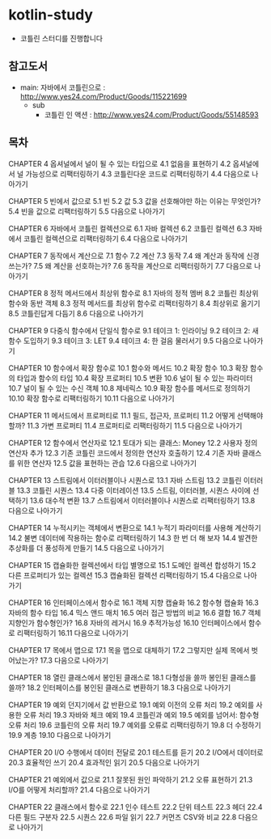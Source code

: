 # kotlin-study

- 코틀린 스터디를 진행합니다

## 참고도서
- main: 자바에서 코틀린으로 : http://www.yes24.com/Product/Goods/115221699
  - sub
    - 코틀린 인 액션 : http://www.yes24.com/Product/Goods/55148593


## 목차

CHAPTER 4 옵셔널에서 널이 될 수 있는 타입으로
4.1 없음을 표현하기
4.2 옵셔널에서 널 가능성으로 리팩터링하기
4.3 코틀린다운 코드로 리팩터링하기
4.4 다음으로 나아가기


CHAPTER 5 빈에서 값으로
5.1 빈
5.2 값
5.3 값을 선호해야만 하는 이유는 무엇인가?
5.4 빈을 값으로 리팩터링하기
5.5 다음으로 나아가기

CHAPTER 6 자바에서 코틀린 컬렉션으로
6.1 자바 컬렉션
6.2 코틀린 컬렉션
6.3 자바에서 코틀린 컬렉션으로 리팩터링하기
6.4 다음으로 나아가기

CHAPTER 7 동작에서 계산으로
7.1 함수
7.2 계산
7.3 동작
7.4 왜 계산과 동작에 신경 쓰는가?
7.5 왜 계산을 선호하는가?
7.6 동작을 계산으로 리팩터링하기
7.7 다음으로 나아가기

CHAPTER 8 정적 메서드에서 최상위 함수로
8.1 자바의 정적 멤버
8.2 코틀린 최상위 함수와 동반 객체
8.3 정적 메서드를 최상위 함수로 리팩터링하기
8.4 최상위로 옮기기
8.5 코틀린답게 다듬기
8.6 다음으로 나아가기

CHAPTER 9 다중식 함수에서 단일식 함수로
9.1 테이크 1: 인라이닝
9.2 테이크 2: 새 함수 도입하기
9.3 테이크 3: LET
9.4 테이크 4: 한 걸음 물러서기
9.5 다음으로 나아가기

CHAPTER 10 함수에서 확장 함수로
10.1 함수와 메서드
10.2 확장 함수
10.3 확장 함수의 타입과 함수의 타입
10.4 확장 프로퍼티
10.5 변환
10.6 널이 될 수 있는 파라미터
10.7 널이 될 수 있는 수신 객체
10.8 제네릭스
10.9 확장 함수를 메서드로 정의하기
10.10 확장 함수로 리팩터링하기
10.11 다음으로 나아가기

CHAPTER 11 메서드에서 프로퍼티로
11.1 필드, 접근자, 프로퍼티
11.2 어떻게 선택해야 할까?
11.3 가변 프로퍼티
11.4 프로퍼티로 리팩터링하기
11.5 다음으로 나아가기

CHAPTER 12 함수에서 연산자로
12.1 토대가 되는 클래스: Money
12.2 사용자 정의 연산자 추가
12.3 기존 코틀린 코드에서 정의한 연산자 호출하기
12.4 기존 자바 클래스를 위한 연산자
12.5 값을 표현하는 관습
12.6 다음으로 나아가기

CHAPTER 13 스트림에서 이터러블이나 시퀀스로
13.1 자바 스트림
13.2 코틀린 이터러블
13.3 코틀린 시퀀스
13.4 다중 이터레이션
13.5 스트림, 이터러블, 시퀀스 사이에 선택하기
13.6 대수적 변환
13.7 스트림에서 이터러블이나 시퀀스로 리팩터링하기
13.8 다음으로 나아가기

CHAPTER 14 누적시키는 객체에서 변환으로
14.1 누적기 파라미터를 사용해 계산하기
14.2 불변 데이터에 작용하는 함수로 리팩터링하기
14.3 한 번 더 해 보자
14.4 발견한 추상화를 더 풍성하게 만들기
14.5 다음으로 나아가기

CHAPTER 15 캡슐화한 컬렉션에서 타입 별명으로
15.1 도메인 컬렉션 합성하기
15.2 다른 프로퍼티가 있는 컬렉션
15.3 캡슐화된 컬렉션 리팩터링하기
15.4 다음으로 나아가기

CHAPTER 16 인터페이스에서 함수로
16.1 객체 지향 캡슐화
16.2 함수형 캡슐화
16.3 자바의 함수 타입
16.4 믹스 앤드 매치
16.5 여러 접근 방법의 비교
16.6 결합
16.7 객체 지향인가 함수형인가?
16.8 자바의 레거시
16.9 추적가능성
16.10 인터페이스에서 함수로 리팩터링하기
16.11 다음으로 나아가기

CHAPTER 17 목에서 맵으로
17.1 목을 맵으로 대체하기
17.2 그렇지만 실제 목에서 벗어났는가?
17.3 다음으로 나아가기

CHAPTER 18 열린 클래스에서 봉인된 클래스로
18.1 다형성을 쓸까 봉인된 클래스를 쓸까?
18.2 인터페이스를 봉인된 클래스로 변환하기
18.3 다음으로 나아가기

CHAPTER 19 예외 던지기에서 값 반환으로
19.1 예외 이전의 오류 처리
19.2 예외를 사용한 오류 처리
19.3 자바와 체크 예외
19.4 코틀린과 예외
19.5 예외를 넘어서: 함수형 오류 처리
19.6 코틀린의 오류 처리
19.7 예외를 오류로 리팩터링하기
19.8 더 수정하기
19.9 계층
19.10 다음으로 나아가기

CHAPTER 20 I/O 수행에서 데이터 전달로
20.1 테스트를 듣기
20.2 I/O에서 데이터로
20.3 효율적인 쓰기
20.4 효과적인 읽기
20.5 다음으로 나아가기

CHAPTER 21 예외에서 값으로
21.1 잘못된 원인 파악하기
21.2 오류 표현하기
21.3 I/O를 어떻게 처리할까?
21.4 다음으로 나아가기

CHAPTER 22 클래스에서 함수로
22.1 인수 테스트
22.2 단위 테스트
22.3 헤더
22.4 다른 필드 구분자
22.5 시퀀스
22.6 파일 읽기
22.7 커먼즈 CSV와 비교
22.8 다음으로 나아가기
